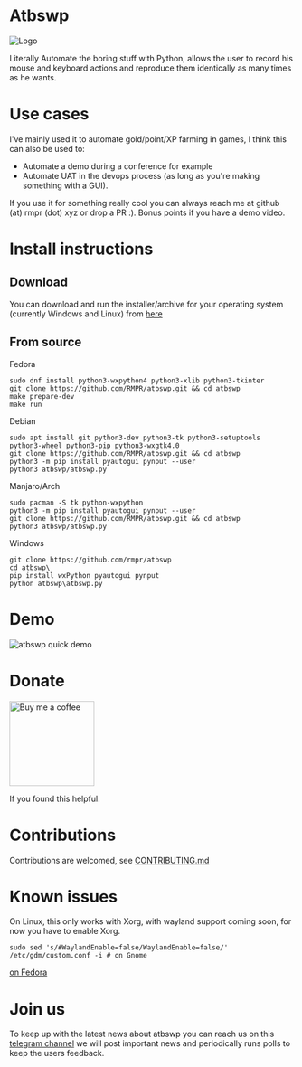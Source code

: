 # Atbswp
![Logo](./atbswp/img/icon.png)

Literally Automate the boring stuff with Python, allows the user to record his mouse and keyboard 
actions and reproduce them identically as many times as he wants.

# Use cases
I've mainly used it to automate gold/point/XP farming in games, I think this can also be used to:

- Automate a demo during a conference for example
- Automate UAT in the devops process (as long as you're making something with a GUI).

If you use it for something really cool you can always reach me at github (at) rmpr (dot) xyz or drop
a PR :). Bonus points if you have a demo video.

# Install instructions

## Download

You can download and run the installer/archive for your operating system (currently Windows and Linux) 
from [here](https://github.com/rmpr/atbswp/releases)

## From source

Fedora
```shell
sudo dnf install python3-wxpython4 python3-xlib python3-tkinter
git clone https://github.com/RMPR/atbswp.git && cd atbswp
make prepare-dev
make run
```
Debian
```shell
sudo apt install git python3-dev python3-tk python3-setuptools python3-wheel python3-pip python3-wxgtk4.0
git clone https://github.com/RMPR/atbswp.git && cd atbswp
python3 -m pip install pyautogui pynput --user
python3 atbswp/atbswp.py
```
Manjaro/Arch
```shell
sudo pacman -S tk python-wxpython
python3 -m pip install pyautogui pynput --user
git clone https://github.com/RMPR/atbswp.git && cd atbswp
python3 atbswp/atbswp.py
```
Windows
```shell
git clone https://github.com/rmpr/atbswp
cd atbswp\
pip install wxPython pyautogui pynput
python atbswp\atbswp.py
```

# Demo

![atbswp quick demo](demo/demo.gif)


# Donate
<a href="https://www.buymeacoffee.com/rmpr" target="_blank"><img src="https://cdn.buymeacoffee.com/buttons/v2/default-black.png" width="150" alt="Buy me a coffee"></a>

If you found this helpful.

# Contributions
Contributions are welcomed, see [CONTRIBUTING.md](./CONTRIBUTING.md)

# Known issues
On Linux, this only works with Xorg, with wayland support coming soon, for now you have to
enable Xorg.

```
sudo sed 's/#WaylandEnable=false/WaylandEnable=false/' /etc/gdm/custom.conf -i # on Gnome
```
[on Fedora](https://docs.fedoraproject.org/en-US/quick-docs/configuring-xorg-as-default-gnome-session/)

# Join us
To keep up with the latest news about atbswp you can reach us on this [telegram channel](https://t.me/atbswp) we will
post important news and periodically runs polls to keep the users feedback.
